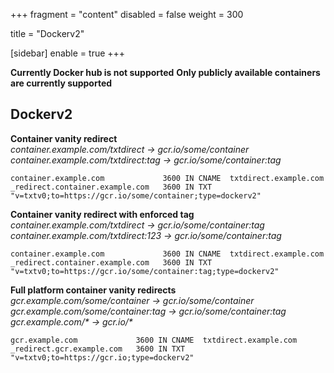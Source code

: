 +++
fragment = "content"
disabled = false
weight = 300

title = "Dockerv2"

[sidebar]
  enable = true
+++

__Currently Docker hub is not supported__
__Only publicly available containers are currently supported__

## Dockerv2
**Container vanity redirect**  
*container.example.com/txtdirect -> gcr.io/some/container*
*container.example.com/txtdirect:tag -> gcr.io/some/container:tag*
```
container.example.com             3600 IN CNAME  txtdirect.example.com
_redirect.container.example.com   3600 IN TXT    "v=txtv0;to=https://gcr.io/some/container;type=dockerv2"
```

**Container vanity redirect with enforced tag**  
*container.example.com/txtdirect -> gcr.io/some/container:tag*  
*container.example.com/txtdirect:123 -> gcr.io/some/container:tag*
```
container.example.com             3600 IN CNAME  txtdirect.example.com
_redirect.container.example.com   3600 IN TXT    "v=txtv0;to=https://gcr.io/some/container:tag;type=dockerv2"
```

**Full platform container vanity redirects**  
*gcr.example.com/some/container -> gcr.io/some/container*  
*gcr.example.com/some/container:tag -> gcr.io/some/container:tag*  
*gcr.example.com/\* -> gcr.io/\**
```
gcr.example.com             3600 IN CNAME  txtdirect.example.com
_redirect.gcr.example.com   3600 IN TXT    "v=txtv0;to=https://gcr.io;type=dockerv2"
```
